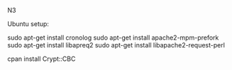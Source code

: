 N3

Ubuntu setup:

sudo apt-get install cronolog
sudo apt-get install apache2-mpm-prefork
sudo apt-get install libapreq2
sudo apt-get install libapache2-request-perl

cpan
install Crypt::CBC
